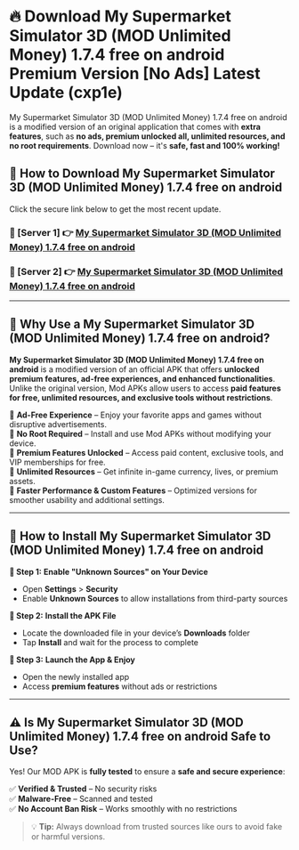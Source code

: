# 🔥 Download My Supermarket Simulator 3D (MOD Unlimited Money) 1.7.4 free on android Premium Version [No Ads] Latest Update (cxp1e) 

My Supermarket Simulator 3D (MOD Unlimited Money) 1.7.4 free on android is a modified version of an original application that comes with **extra features**, such as **no ads, premium unlocked all, unlimited resources, and no root requirements**. Download now – it's **safe, fast and 100% working!**

## **📱 How to Download My Supermarket Simulator 3D (MOD Unlimited Money) 1.7.4 free on android**  

Click the secure link below to get the most recent update.  

 ### **📌 [Server 1] 👉** [My Supermarket Simulator 3D (MOD Unlimited Money) 1.7.4 free on android](https://apkcomod.com?title=My_Supermarket_Simulator_3D_(MOD_Unlimited_Money)_1.7.4_free_on_android)

 ### **📌 [Server 2] 👉** [My Supermarket Simulator 3D (MOD Unlimited Money) 1.7.4 free on android](https://apkcomod.com?title=My_Supermarket_Simulator_3D_(MOD_Unlimited_Money)_1.7.4_free_on_android)

---

## **🤖 Why Use a My Supermarket Simulator 3D (MOD Unlimited Money) 1.7.4 free on android?**  

**My Supermarket Simulator 3D (MOD Unlimited Money) 1.7.4 free on android** is a modified version of an official APK that offers **unlocked premium features, ad-free experiences, and enhanced functionalities**. Unlike the original version, Mod APKs allow users to access **paid features for free, unlimited resources, and exclusive tools without restrictions**.

🔽 **Ad-Free Experience** – Enjoy your favorite apps and games without disruptive advertisements.  
🔽 **No Root Required** – Install and use Mod APKs without modifying your device.  
🔽 **Premium Features Unlocked** – Access paid content, exclusive tools, and VIP memberships for free.  
🔽 **Unlimited Resources** – Get infinite in-game currency, lives, or premium assets.  
🔽 **Faster Performance & Custom Features** – Optimized versions for smoother usability and additional settings.  

---

## **🚀 How to Install My Supermarket Simulator 3D (MOD Unlimited Money) 1.7.4 free on android**  

**🔹 Step 1:** **Enable "Unknown Sources" on Your Device**  
- Open **Settings** > **Security**  
- Enable **Unknown Sources** to allow installations from third-party sources  

**🔹 Step 2:** **Install the APK File**  
- Locate the downloaded file in your device’s **Downloads** folder  
- Tap **Install** and wait for the process to complete  

**🔹 Step 3:** **Launch the App & Enjoy**  
- Open the newly installed app  
- Access **premium features** without ads or restrictions  

---

## **⚠️ Is My Supermarket Simulator 3D (MOD Unlimited Money) 1.7.4 free on android Safe to Use?**  

Yes! Our MOD APK is **fully tested** to ensure a **safe and secure experience**:

✅ **Verified & Trusted** – No security risks  
✅ **Malware-Free** – Scanned and tested  
✅ **No Account Ban Risk** – Works smoothly with no restrictions  

> 💡 **Tip:** Always download from trusted sources like ours to avoid fake or harmful versions.